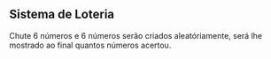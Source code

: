 ## Sistema de Loteria

<p> Chute 6 números e 6 números serão criados aleatóriamente, será lhe mostrado ao final quantos números acertou.</p>
